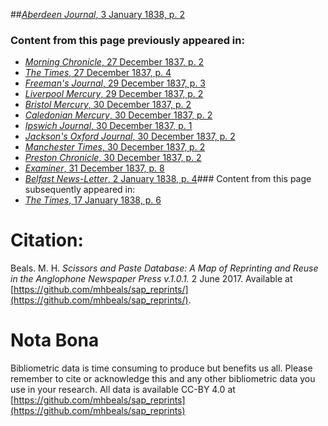 ##[*Aberdeen Journal*, 3 January 1838, p. 2](https://mhbeals.github.io/sap_html/Aberdeen-Journal/Aberdeen-Journal-3-January-1838-p-2)

### Content from this page previously appeared in:
+ [*Morning Chronicle*, 27 December 1837, p. 2](https://mhbeals.github.io/sap_html/Morning-Chronicle/Morning-Chronicle-27-December-1837-p-2)
+ [*The Times*, 27 December 1837, p. 4](https://mhbeals.github.io/sap_html/The-Times/The-Times-27-December-1837-p-4)
+ [*Freeman's Journal*, 29 December 1837, p. 3](https://mhbeals.github.io/sap_html/Freeman's-Journal/Freeman's-Journal-29-December-1837-p-3)
+ [*Liverpool Mercury*, 29 December 1837, p. 2](https://mhbeals.github.io/sap_html/Liverpool-Mercury/Liverpool-Mercury-29-December-1837-p-2)
+ [*Bristol Mercury*, 30 December 1837, p. 2](https://mhbeals.github.io/sap_html/Bristol-Mercury/Bristol-Mercury-30-December-1837-p-2)
+ [*Caledonian Mercury*, 30 December 1837, p. 2](https://mhbeals.github.io/sap_html/Caledonian-Mercury/Caledonian-Mercury-30-December-1837-p-2)
+ [*Ipswich Journal*, 30 December 1837, p. 1](https://mhbeals.github.io/sap_html/Ipswich-Journal/Ipswich-Journal-30-December-1837-p-1)
+ [*Jackson's Oxford Journal*, 30 December 1837, p. 2](https://mhbeals.github.io/sap_html/Jackson's-Oxford-Journal/Jackson's-Oxford-Journal-30-December-1837-p-2)
+ [*Manchester Times*, 30 December 1837, p. 2](https://mhbeals.github.io/sap_html/Manchester-Times/Manchester-Times-30-December-1837-p-2)
+ [*Preston Chronicle*, 30 December 1837, p. 2](https://mhbeals.github.io/sap_html/Preston-Chronicle/Preston-Chronicle-30-December-1837-p-2)
+ [*Examiner*, 31 December 1837, p. 8](https://mhbeals.github.io/sap_html/Examiner/Examiner-31-December-1837-p-8)
+ [*Belfast News-Letter*, 2 January 1838, p. 4](https://mhbeals.github.io/sap_html/Belfast-News-Letter/Belfast-News-Letter-2-January-1838-p-4)### Content from this page subsequently appeared in:
+ [*The Times*, 17 January 1838, p. 6](https://mhbeals.github.io/sap_html/The-Times/The-Times-17-January-1838-p-6)
                    
# Citation: 

Beals. M. H. *Scissors and Paste Database: A Map of Reprinting and Reuse in the Anglophone Newspaper Press v.1.0.1.* 2 June 2017. Available at [https://github.com/mhbeals/sap_reprints/](https://github.com/mhbeals/sap_reprints/). 
                    
# Nota Bona

Bibliometric data is time consuming to produce but benefits us all. Please remember to cite or acknowledge this and any other bibliometric data you use in your research. All data is available CC-BY 4.0 at [https://github.com/mhbeals/sap_reprints](https://github.com/mhbeals/sap_reprints)